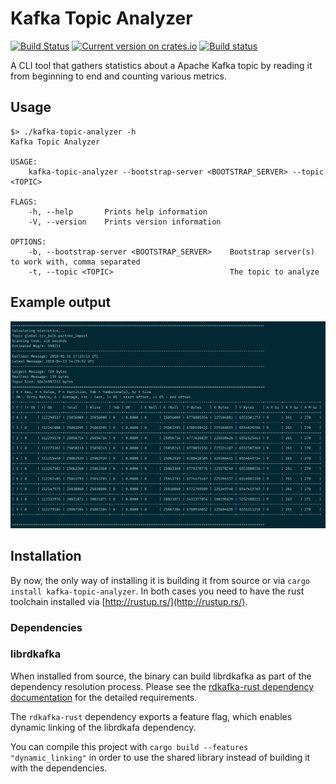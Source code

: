 # Kafka Topic Analyzer

[![Build Status](https://travis-ci.org/xenji/kafka-topic-analyzer.svg?branch=master)](https://travis-ci.org/xenji/kafka-topic-analyzer)
[![Current version on crates.io](https://img.shields.io/crates/v/kafka-topic-analyzer.svg)](https://crates.io/crates/kafka-topic-analyzer)
[![Build status](https://ci.appveyor.com/api/projects/status/2rkq0ydhexjwfgy8/branch/master?svg=true)](https://ci.appveyor.com/project/xenji/kafka-topic-analyzer/branch/master)

A CLI tool that gathers statistics about a Apache Kafka topic by reading
it from beginning to end and counting various metrics.

## Usage
    $> ./kafka-topic-analyzer -h
    Kafka Topic Analyzer

    USAGE:
        kafka-topic-analyzer --bootstrap-server <BOOTSTRAP_SERVER> --topic <TOPIC>

    FLAGS:
        -h, --help       Prints help information
        -V, --version    Prints version information

    OPTIONS:
        -b, --bootstrap-server <BOOTSTRAP_SERVER>    Bootstrap server(s) to work with, comma separated
        -t, --topic <TOPIC>                          The topic to analyze

## Example output
![Screenshot from a terminal that shows an example of the output](demo_output.png "Shows a sample output of the tool")

## Installation

By now, the only way of installing it is building it from source or
via `cargo install kafka-topic-analyzer`. In both cases you need to
have the rust toolchain installed via [http://rustup.rs/](http://rustup.rs/).

### Dependencies

### librdkafka
When installed from source, the binary can build librdkafka as part of the
dependency resolution process. Please see the [rdkafka-rust dependency documentation](https://github.com/fede1024/rust-rdkafka/#installation)
for the detailed requirements.

The `rdkafka-rust` dependency exports a feature flag, which enables
dynamic linking of the librdkafa dependency.

You can compile this project with `cargo build --features "dynamic_linking"`
in order to use the shared library instead of building it with the dependencies.
